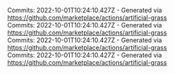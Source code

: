 Commits: 2022-10-01T10:24:10.427Z - Generated via https://github.com/marketplace/actions/artificial-grass
<br>
Commits: 2022-10-01T10:24:10.427Z - Generated via https://github.com/marketplace/actions/artificial-grass
<br>
Commits: 2022-10-01T10:24:10.427Z - Generated via https://github.com/marketplace/actions/artificial-grass
<br>
Commits: 2022-10-01T10:24:10.427Z - Generated via https://github.com/marketplace/actions/artificial-grass
<br>
